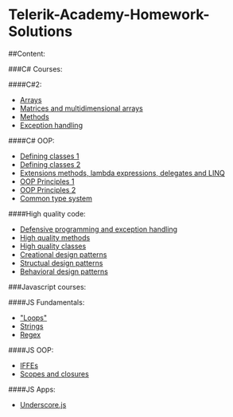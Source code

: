 # Telerik-Academy-Homework-Solutions

##Content:

###C# Courses:

####C#2:

 + [Arrays](https://github.com/KonstantinSimeonov/Telerik-Academy-Homework-Solutions/tree/master/CSharp%202/FirstArrayHW)
 + [Matrices and multidimensional arrays](https://github.com/KonstantinSimeonov/Telerik-Academy-Homework-Solutions/tree/master/CSharp%202/Matrices%20and%20multidimensional%20arrays)
 + [Methods](https://github.com/KonstantinSimeonov/Telerik-Academy-Homework-Solutions/tree/master/CSharp%202/Methods)
 + [Exception handling](https://github.com/KonstantinSimeonov/Telerik-Academy-Homework-Solutions/tree/master/CSharp%202/Exception%20handling)
 
####C# OOP:
 
 + [Defining classes 1](https://github.com/KonstantinSimeonov/Telerik-Academy-Homework-Solutions/tree/master/CSharp%20OOP/Defining-Classes-1)
 + [Defining classes 2](https://github.com/KonstantinSimeonov/Telerik-Academy-Homework-Solutions/tree/master/CSharp%20OOP/Defining-Classes-2)
 + [Extensions methods, lambda expressions, delegates and LINQ](https://github.com/KonstantinSimeonov/Telerik-Academy-Homework-Solutions/tree/master/CSharp%20OOP/Extensions-Delegates-Lambda-Linq-Dynamic)
 + [OOP Principles 1](https://github.com/KonstantinSimeonov/Telerik-Academy-Homework-Solutions/tree/master/CSharp%20OOP/OOP-Principles-Part-1)
 + [OOP Principles 2](https://github.com/KonstantinSimeonov/Telerik-Academy-Homework-Solutions/tree/master/CSharp%20OOP/OOP-Pinciples-Part-2)
 + [Common type system](https://github.com/KonstantinSimeonov/Telerik-Academy-Homework-Solutions/tree/master/CSharp%20OOP/Common-Type-System)
 
####High quality code:

 + [Defensive programming and exception handling](https://github.com/KonstantinSimeonov/Telerik-Academy-Homework-Solutions/tree/master/High%20Quality%20Code/Defensive%20programming%20and%20exception%20handling)
 + [High quality methods](https://github.com/KonstantinSimeonov/Telerik-Academy-Homework-Solutions/tree/master/High%20Quality%20Code/High%20Quality%20Methods)
 + [High quality classes](https://github.com/KonstantinSimeonov/Telerik-Academy-Homework-Solutions/tree/master/High%20Quality%20Code/High%20Quality%20Classes)
 + [Creational design patterns](https://github.com/KonstantinSimeonov/Telerik-Academy-Homework-Solutions/tree/master/High%20Quality%20Code/Creational%20Patterns)
 + [Structual design patterns](https://github.com/KonstantinSimeonov/Telerik-Academy-Homework-Solutions/tree/master/High%20Quality%20Code/Structural%20Patterns)
 + [Behavioral design patterns](https://github.com/KonstantinSimeonov/Telerik-Academy-Homework-Solutions/tree/master/High%20Quality%20Code/Behavioral%20Patterns)

###Javascript courses:

####JS Fundamentals:

 + ["Loops"](https://github.com/KonstantinSimeonov/Telerik-Academy-Homework-Solutions/tree/master/JS%20Fundamentals/''Loops'')
 + [Strings](https://github.com/KonstantinSimeonov/Telerik-Academy-Homework-Solutions/tree/master/JS%20Fundamentals/Strings)
 + [Regex](https://github.com/KonstantinSimeonov/Telerik-Academy-Homework-Solutions/tree/master/JS%20Fundamentals/regEx)
 
####JS OOP:

 + [IFFEs](https://github.com/KonstantinSimeonov/Telerik-Academy-Homework-Solutions/tree/master/JS%20OOP/IFFEs)
 + [Scopes and closures](https://github.com/KonstantinSimeonov/Telerik-Academy-Homework-Solutions/tree/master/JS%20OOP/Scopes%20and%20Closures)
 
####JS Apps:

 + [Underscore.js](https://github.com/KonstantinSimeonov/Telerik-Academy-Homework-Solutions/tree/master/JS%20Apps/Underscore)
